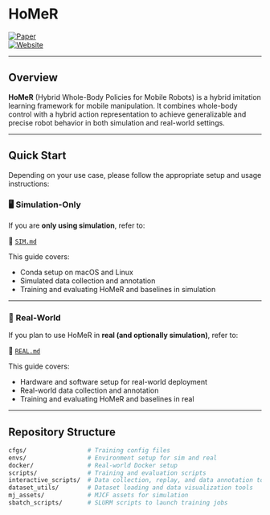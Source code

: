 # HoMeR

[![Paper](https://img.shields.io/badge/Paper-%20%F0%9F%93%84-blue)](TODO)  
[![Website](https://img.shields.io/badge/Website-%F0%9F%8C%90-orange)](TODO)

---

## Overview

**HoMeR** (Hybrid Whole-Body Policies for Mobile Robots) is a hybrid imitation learning framework for mobile manipulation. It combines whole-body control with a hybrid action representation to achieve generalizable and precise robot behavior in both simulation and real-world settings.

---

## Quick Start

Depending on your use case, please follow the appropriate setup and usage instructions:

### 🖥️ Simulation-Only

If you are **only using simulation**, refer to:

📄 [`SIM.md`](SIM.md)

This guide covers:
- Conda setup on macOS and Linux
- Simulated data collection and annotation
- Training and evaluating HoMeR and baselines in simulation

---

### 🤖 Real-World

If you plan to use HoMeR in **real (and optionally simulation)**, refer to:

📄 [`REAL.md`](REAL.md)

This guide covers:
- Hardware and software setup for real-world deployment
- Real-world data collection and annotation
- Training and evaluating HoMeR and baselines in real

---

## Repository Structure

```bash
cfgs/                 # Training config files
envs/                 # Environment setup for sim and real
docker/               # Real-world Docker setup
scripts/              # Training and evaluation scripts
interactive_scripts/  # Data collection, replay, and data annotation tools
dataset_utils/        # Dataset loading and data visualization tools
mj_assets/            # MJCF assets for simulation
sbatch_scripts/       # SLURM scripts to launch training jobs

